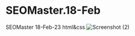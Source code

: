 # SEOMaster.18-Feb
SEOMaster   18-Feb-23  html&amp;css
![Screenshot (2)](https://user-images.githubusercontent.com/83975832/220963275-0231f814-ef56-4c31-b6e1-30607f5417c5.png)

